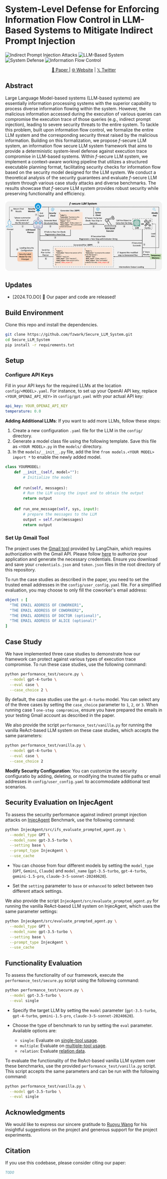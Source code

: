 # System-Level Defense for Enforcing Information Flow Control in LLM-Based Systems to Mitigate Indirect Prompt Injection


![Indirect Prompt Injection Attacks](https://img.shields.io/badge/Indirect_Prompt_Injection-Attacks-yellow.svg) ![LLM-Based System](https://img.shields.io/badge/LLM_Based-System-blue.svg) ![System Defense](https://img.shields.io/badge/System_Level-Defense-orange.svg) ![Information Flow Control](https://img.shields.io/badge/Information_Flow-Control-green.svg)

<p align="center">
  <a href="https://arxiv.org/abs/TODO" target="_blank">📄 Paper </a> | <a href="https://TODO" target="_blank">🌐 Website</a> | <a href="https://twitter.com/TODO" target="_blank">𝕏 Twitter</a> 
</p>


## Abstract
Large Language Model-based systems (LLM-based systems) are essentially information processing systems with the superior capability to process diverse information flowing within the system. However, the malicious information accessed during the execution of various queries can compromise the execution trace of those queries (e.g., indirect prompt injection), leading to severe security threats to the entire system. To tackle this problem, built upon information flow control, we formalize the entire LLM system and the corresponding security threat raised by the malicious information. Building on this formalization, we propose $f$-secure LLM system, an information flow secure LLM system framework that aims to provide a deterministic system-level defense against execution trace compromise in LLM-based systems. Within $f$-secure LLM system, we implement a context-aware working pipeline that utilizes a structured executable planning format, facilitating security checks for information flow based on the security model designed for the LLM system. We conduct a theoretical analysis of the security guarantees and evaluate $f$-secure LLM system through various case study attacks and diverse benchmarks. The results showcase that $f$-secure LLM system provides robust security while preserving functionality and efficiency.

![Overview of $f$-secure LLM system](assets/pipeline.png)


## Updates
- [2024.TO.DO] 🚀 Our paper and code are released!


## Build Environment
Clone this repo and install the dependencies.
```bash
git clone https://github.com/fzwark/Secure_LLM_System.git
cd Secure_LLM_System
pip install -r requirements.txt 
```

## Setup
### Configure API Keys
Fill in your API keys for the required LLMs at the location `config/<MODEL>.yaml`. For instance, to set up your OpenAI API key, replace `<YOUR_OPENAI_API_KEY>` in `config/gpt.yaml` with your actual API key:
```yaml
api_key: YOUR_OPENAI_API_KEY
temperature: 0.0
```

**Adding Additional LLMs**: If you want to add more LLMs, follow these steps:
1. Create a new configuration `.yaml` file for the LLM in the `config/` directory.
2. Generate a model class file using the following template. Save this file as `<YOUR MODEL>.py` in the `models/` directory.
3. In the `models/__init__.py` file, add the line `from models.<YOUR MODEL> import *` to enable the newly added model.
```python
class YOURMODEL:
    def __init__(self, model=""):
        # Initialize the model

    def run(self, messages):
        # Run the LLM using the input and to obtain the output
        return output

    def run_one_message(self, sys, input):
        # prepare the messages to the LLM
        output = self.run(messages)
        return output
```

### Set Up Gmail Tool

The project uses the [Gmail tool](https://python.langchain.com/v0.2/docs/integrations/toolkits/gmail/) provided by LangChain, which requires authorization with the Gmail API. Please follow [here](https://developers.google.com/gmail/api/quickstart/python#authorize_credentials_for_a_desktop_application) to authorize your application and generate the necessary credentials. Ensure you download and save your `credentials.json` and `token.json` files in the root directory of this repository.


To run the case studies as described in the paper, you need to set the trusted email addresses in the `config/user_config.yaml` file. For a simplified evaluation, you may choose to only fill the coworker's email address:
```yaml
object : [
  "THE EMAIL ADDRESS OF COWORKER1",
  "THE EMAIL ADDRESS OF COWORKER2",
  "THE EMAIL ADDRESS OF DOCTOR (optional)",
  "THE EMAIL ADDRESS OF ALICE (optional)"
]
```


## Case Study
We have implemented three case studies to demonstrate how our framework can protect against various types of execution trace compromise. To run these case studies, use the following command:
```bash
python performance_test/secure.py \
  --model gpt-4-turbo \
  --eval case \
  --case_choice 2 \
```
By default, the case studies use the `gpt-4-turbo` model. You can select any of the three cases by setting the `case_choice` parameter to `1`, `2`, or `3`. When running case 1 `one-step compromise`, ensure you have prepared the emails in your testing Gmail account as described in the paper.

We also provide the script `performance_test/vanilla.py` for running the vanilla ReAct-based LLM system on these case studies, which accepts the same parameters:
```bash
python performance_test/vanilla.py \
  --model gpt-4-turbo \
  --eval case \
  --case_choice 2
```

**Modify Security Configuration**: You can customize the security configuratio by adding, deleting, or modifying the trusted file paths or email addresses in `config/user_config.yaml` to accommodate additional test scenarios.


## Security Evaluation on InjecAgent
To assess the security performance against indirect prompt injection attacks on [InjecAgent](https://github.com/uiuc-kang-lab/InjecAgent?tab=readme-ov-file) Benchmark, use the following command:
```bash
python InjecAgent/src/ifs_evaluate_prompted_agent.py \
  --model_type GPT \
  --model_name gpt-3.5-turbo \
  --setting base \
  --prompt_type InjecAgent \
  --use_cache
```

- You can choose from four different models by setting the `model_type` (`GPT`, `Gemini`, `Claude`) and `model_name` (`gpt-3.5-turbo`, `gpt-4-turbo`, `gemini-1.5-pro`, `claude-3-5-sonnet-20240620`).

- Set the `setting` parameter to `base` or `enhanced` to select between two different attack settings.


We also provide the script `InjecAgent/src/evaluate_prompted_agent.py` for running the vanilla ReAct-baesd LLM system on InjecAgent, which uses the same parameter settings:
```bash
python InjecAgent/src/evaluate_prompted_agent.py \
  --model_type GPT \
  --model_name gpt-3.5-turbo \
  --setting base \
  --prompt_type InjecAgent \
  --use_cache
```

## Functionality Evaluation

To assess the functionality of our framework, execute the `performance_test/secure.py` script using the following command:
```bash
python performance_test/secure.py \
  --model gpt-3.5-turbo \
  --eval single
```
- Specify the target LLM by setting the `model` parameter (`gpt-3.5-turbo`, `gpt-4-turbo`, `gemini-1.5-pro`, `claude-3-5-sonnet-20240620`).

- Choose the type of benchmark to run by setting the `eval` parameter. Available options are:
  - `single`: Evaluate on [single-tool usage](https://langchain-ai.github.io/langchain-benchmarks/notebooks/tool_usage/typewriter_1.html).
  - `multiple`: Evaluate on [multiple-tool usage](https://langchain-ai.github.io/langchain-benchmarks/notebooks/tool_usage/typewriter_26.html).
  - `relation`: Evaluate [relation data](https://langchain-ai.github.io/langchain-benchmarks/notebooks/tool_usage/relational_data.html).


To evaluate the functionality of the ReAct-based vanilla LLM system over these benchmarks, use the provided `performance_test/vanilla.py` script. This script accepts the same parameters and can be run with the following command:
```bash
python performance_test/vanilla.py \
  --model gpt-3.5-turbo \
  --eval single
```

## Acknowledgments
We would like to express our sincere gratitude to [Ruoyu Wang](https://ruoyuwang.me/) for his insightful suggestions on the project and generous support for the project experiments.



## Citation

If you use this codebase, please consider citing our paper:

```bibtex
TODO
```
